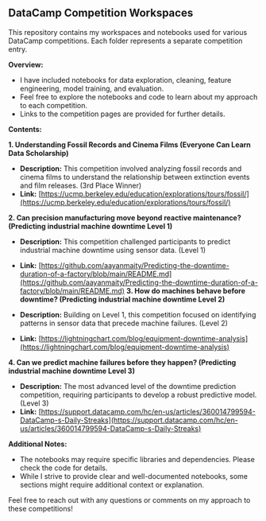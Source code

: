 ## DataCamp Competition Workspaces

This repository contains my workspaces and notebooks used for various DataCamp competitions. Each folder represents a separate competition entry.

**Overview:**

* I have included notebooks for data exploration, cleaning, feature engineering, model training, and evaluation. 
* Feel free to explore the notebooks and code to learn about my approach to each competition.
* Links to the competition pages are provided for further details. 

**Contents:**

**1. Understanding Fossil Records and Cinema Films (Everyone Can Learn Data Scholarship)**

* **Description:** This competition involved analyzing fossil records and cinema films to understand the relationship between extinction events and film releases. (3rd Place Winner)
* **Link:**  [https://ucmp.berkeley.edu/education/explorations/tours/fossil/](https://ucmp.berkeley.edu/education/explorations/tours/fossil/)

**2. Can precision manufacturing move beyond reactive maintenance? (Predicting industrial machine downtime  Level 1)**

* **Description:** This competition challenged participants to predict industrial machine downtime using sensor data. (Level 1)
* **Link:** [https://github.com/aayanmaity/Predicting-the-downtime-duration-of-a-factory/blob/main/README.md](https://github.com/aayanmaity/Predicting-the-downtime-duration-of-a-factory/blob/main/README.md)
**3. How do machines behave before downtime? (Predicting industrial machine downtime  Level 2)**

* **Description:** Building on Level 1, this competition focused on identifying patterns in sensor data that precede machine failures. (Level 2)
* **Link:** [https://lightningchart.com/blog/equipment-downtime-analysis](https://lightningchart.com/blog/equipment-downtime-analysis)

**4. Can we predict machine failures before they happen? (Predicting industrial machine downtime  Level 3)**

* **Description:** The most advanced level of the downtime prediction competition, requiring participants to develop a robust predictive model. (Level 3)
* **Link:** [https://support.datacamp.com/hc/en-us/articles/360014799594-DataCamp-s-Daily-Streaks](https://support.datacamp.com/hc/en-us/articles/360014799594-DataCamp-s-Daily-Streaks)

**Additional Notes:**

* The notebooks may require specific libraries and dependencies. Please check the code for details.
* While I strive to provide clear and well-documented notebooks, some sections might require additional context or explanation.

Feel free to reach out with any questions or comments on my approach to these competitions!
